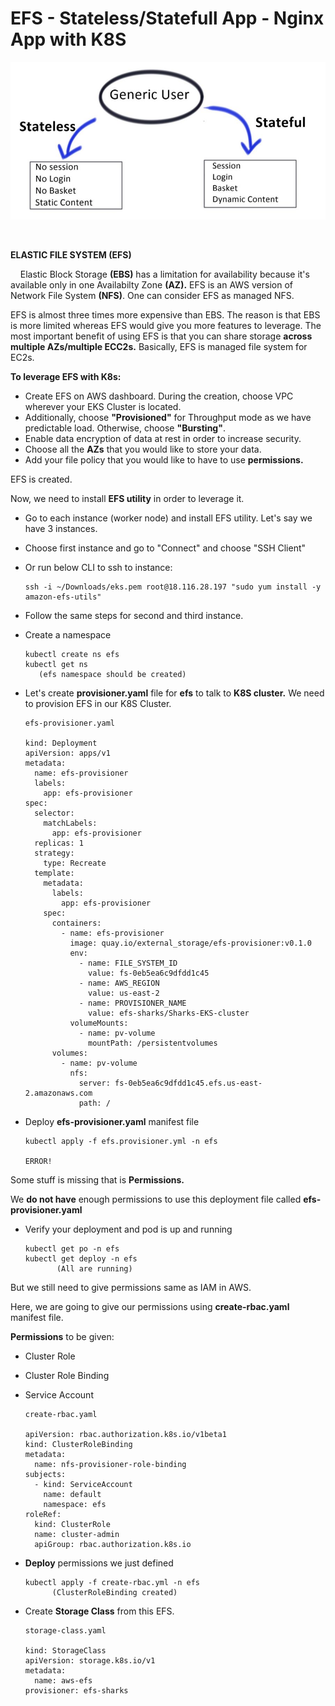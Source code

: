 # EFS - Stateless/Statefull App - Nginx App with K8S

![alt text](https://github.com/tanersa/kubernetes-jenkins/blob/master/statefulstateless.jpg)

<br />


**ELASTIC FILE SYSTEM (EFS)**

&nbsp; &nbsp; Elastic Block Storage **(EBS)** has a limitation for availability because it's available only in one Availabilty Zone **(AZ).**
EFS is an AWS version of Network File System **(NFS)**. One can consider EFS as managed NFS. 

EFS is almost three times more expensive than EBS. The reason is that EBS is more limited whereas EFS would give you more features to leverage.
The most important benefit of using EFS is that you can share storage **across multiple AZs/multiple ECC2s.** Basically, EFS is managed file system for EC2s.

**To leverage EFS with K8s:**

   -  Create EFS on AWS dashboard. During the creation, choose VPC wherever your EKS Cluster is located. 
   -  Additionally, choose **"Provisioned"** for Throughput mode as we have predictable load. Otherwise, choose **"Bursting"**.
   -  Enable data encryption of data at rest in order to increase security.
   -  Choose all the **AZs** that you would like to store your data.
   -  Add your file policy that you would like to have to use **permissions.** 
 
EFS is created.

Now, we need to install **EFS utility** in order to leverage it.

   -  Go to each instance (worker node) and install EFS utility. Let's say we have 3 instances.
   -  Choose first instance and go to "Connect" and choose "SSH Client" 
   -  Or run below CLI to ssh to instance:

          ssh -i ~/Downloads/eks.pem root@18.116.28.197 "sudo yum install -y amazon-efs-utils"
          
   -  Follow the same steps for second and third instance.
   -  Create a namespace

          kubectl create ns efs
          kubectl get ns
             (efs namespace should be created)
             
   -  Let's create **provisioner.yaml** file for **efs** to talk to **K8S cluster.** We need to provision EFS in our K8S Cluster.
 
          efs-provisioner.yaml
          
          kind: Deployment 
          apiVersion: apps/v1
          metadata:
            name: efs-provisioner
            labels:
              app: efs-provisioner
          spec:
            selector:
              matchLabels:
                app: efs-provisioner
            replicas: 1
            strategy: 
              type: Recreate
            template: 
              metadata: 
                labels:
                  app: efs-provisioner
              spec:
                containers:
                  - name: efs-provisioner
                    image: quay.io/external_storage/efs-provisioner:v0.1.0
                    env: 
                      - name: FILE_SYSTEM_ID
                        value: fs-0eb5ea6c9dfdd1c45
                      - name: AWS_REGION
                        value: us-east-2
                      - name: PROVISIONER_NAME
                        value: efs-sharks/Sharks-EKS-cluster
                    volumeMounts:
                      - name: pv-volume
                        mountPath: /persistentvolumes
                volumes:
                  - name: pv-volume
                    nfs: 
                      server: fs-0eb5ea6c9dfdd1c45.efs.us-east-2.amazonaws.com
                      path: /
                      
   -  Deploy **efs-provisioner.yaml** manifest file

          kubectl apply -f efs.provisioner.yml -n efs
          
          ERROR!
          
Some stuff is missing that is **Permissions.** 

We **do not have** enough permissions to use this deployment file called **efs-provisioner.yaml**

   -  Verify your deployment and pod is up and running

          kubectl get po -n efs
          kubectl get deploy -n efs
                 (All are running)
                 
But we still need to give permissions same as IAM in AWS.

Here, we are going to give our permissions using **create-rbac.yaml** manifest file.

**Permissions** to be given:

   -  Cluster Role
   -  Cluster Role Binding
   -  Service Account

          create-rbac.yaml
          
          apiVersion: rbac.authorization.k8s.io/v1beta1
          kind: ClusterRoleBinding
          metadata:
            name: nfs-provisioner-role-binding
          subjects:
            - kind: ServiceAccount
              name: default
              namespace: efs
          roleRef:
            kind: ClusterRole
            name: cluster-admin
            apiGroup: rbac.authorization.k8s.io

   -  **Deploy** permissions we just defined

          kubectl apply -f create-rbac.yml -n efs
                (ClusterRoleBinding created)
                
   -  Create **Storage Class** from this EFS.

          storage-class.yaml

          kind: StorageClass
          apiVersion: storage.k8s.io/v1
          metadata:
            name: aws-efs
          provisioner: efs-sharks
               
          
          
    

           
          
          
          
          
          
          
          
          
          
          
          
          
          
          
          
          
          





